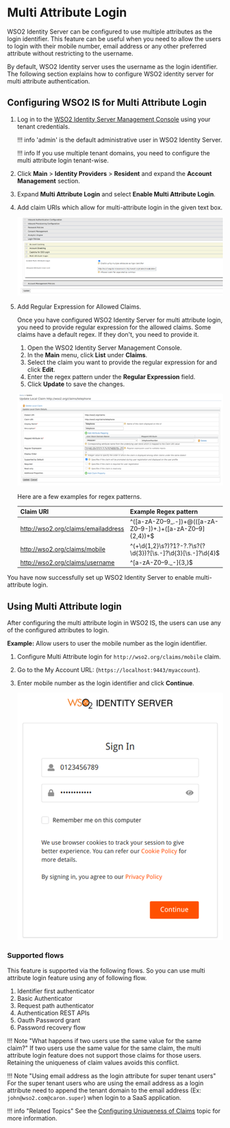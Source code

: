 # Multi Attribute Login

WSO2 Identity Server can be configured to use multiple attributes as the login identifier. This feature can be 
useful when you need to allow the users to login with their mobile number, email address or any other preferred 
attribute without restricting to the username.

By default, WSO2 Identity server uses the username as the login identifier. The following section explains
how to configure WSO2 identity server for multi attribute authentication.

## Configuring WSO2 IS for Multi Attribute Login

1.  Log in to the [WSO2 Identity Server Management Console](`https://<IS_HOST>:<PORT>/carbon`) using your 
    tenant credentials.

    !!! info
        'admin' is the default administrative user in WSO2 Identity Server.
   
    !!! info
        If you use multiple tenant domains, you need to configure the multi attribute login tenant-wise.

2.  Click **Main** > **Identity Providers** > **Resident** and expand the **Account Management** section.

3.  Expand **Multi Attribute Login** and select **Enable Multi Attribute Login**.

4.  Add claim URIs which allow for multi-attribute login in the given text box.


    ![adding-claims-for-multi-attribute-login](../assets/img/learn/multi-attribute-login/adding-claims-for-multi-attribute-login.png)

5. Add Regular Expression for Allowed Claims.

    Once you have configured WSO2 Identity Server for multi attribute login, you need to provide regular expression 
    for the allowed claims.
    Some claims have a default regex. If they don't, you need to provide it.

    1.  Open the WSO2 Identity Server Management Console. 
    2.  In the **Main** menu, click **List** under **Claims**.
    3.  Select the claim you want to provide the regular expression for and click **Edit**.
    4.  Enter the regex pattern under the **Regular Expression** field.
    5.  Click **Update** to save the changes.

    ![adding-regex-pattern-to-claims](../assets/img/learn/multi-attribute-login/adding-regex-pattern-to-claim.png)

    Here are a few examples for regex patterns.

    | Claim URI                           | Example Regex pattern    |
    |-------------------------------------|-----------------------------------------------------------------|
    | http://wso2.org/claims/emailaddress | ^([a-zA-Z0–9_\.\-])+\@(([a-zA-Z0–9\-])+\.)+([a-zA-Z0–9]{2,4})+$ |
    | http://wso2.org/claims/mobile       | ^(\+\d{1,2}\s?)?1?\-?\.?\s?\(?\d{3}\)?[\s.-]?\d{3}[\s.-]?\d{4}$ |
    | http://wso2.org/claims/username     | ^[a-zA-Z0–9._-]{3,}$                                            |

You have now successfully set up WSO2 Identity Server to enable multi-attribute login.


## Using Multi Attribute login
After configuring the multi attribute login in WSO2 IS, the users can use any of the configured attributes to login. 

**Example:** Allow users to user the mobile number as the login identifier.

1.  Configure Multi Attribute login for `http://wso2.org/claims/mobile` claim.
2.  Go to the My Account URL: (`https://localhost:9443/myaccount`).
3.  Enter mobile number as the login identifier and click **Continue**.

    ![adding-regex-pattern-to-claims](../assets/img/learn/multi-attribute-login/login-with-mobile-number.png)

### Supported flows
This feature is supported via the following flows. So you can use multi attribute login feature
using any of following flow.

1.  Identifier first authenticator
2.  Basic Authenticator
3.  Request path authenticator
4.  Authentication REST APIs
5.  Oauth Password grant
6.  Password recovery flow

!!! Note "What happens if two users use the same value for the same claim?"
    If two users use the same value for the same claim, the multi attribute login feature
    does not support those claims for those users. Retaining the uniqueness of claim values avoids this conflict.

!!! Note "Using email address as the login attribute for super tenant users"
    For the super tenant users who are using the email address as a login attribute need to append the tenant domain 
    to the email address (Ex: `john@wso2.com@caron.super`) when login to a SaaS application.

!!! info "Related Topics"
    See the [Configuring Uniqueness of Claims](../../learn/configuring-uniqueness-of-claims) topic for more information.
